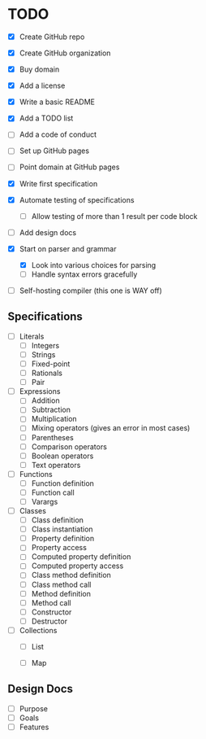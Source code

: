 TODO
====

- [x] Create GitHub repo
- [x] Create GitHub organization
- [x] Buy domain
- [x] Add a license
- [x] Write a basic README
- [x] Add a TODO list
- [ ] Add a code of conduct
- [ ] Set up GitHub pages
- [ ] Point domain at GitHub pages
- [x] Write first specification
- [x] Automate testing of specifications
    - [ ] Allow testing of more than 1 result per code block
- [ ] Add design docs
- [x] Start on parser and grammar
    - [x] Look into various choices for parsing
    - [ ] Handle syntax errors gracefully
- [ ] Self-hosting compiler (this one is WAY off)


Specifications
--------------

- [ ] Literals
    - [ ] Integers
    - [ ] Strings
    - [ ] Fixed-point
    - [ ] Rationals
    - [ ] Pair
- [ ] Expressions
    - [ ] Addition
    - [ ] Subtraction
    - [ ] Multiplication
    - [ ] Mixing operators (gives an error in most cases)
    - [ ] Parentheses
    - [ ] Comparison operators
    - [ ] Boolean operators
    - [ ] Text operators
- [ ] Functions
    - [ ] Function definition
    - [ ] Function call
    - [ ] Varargs
- [ ] Classes
    - [ ] Class definition
    - [ ] Class instantiation
    - [ ] Property definition
    - [ ] Property access
    - [ ] Computed property definition
    - [ ] Computed property access
    - [ ] Class method definition
    - [ ] Class method call
    - [ ] Method definition
    - [ ] Method call
    - [ ] Constructor
    - [ ] Destructor
- [ ] Collections
    - [ ] List
    - [ ] Map


Design Docs
-----------

- [ ] Purpose
- [ ] Goals
- [ ] Features
